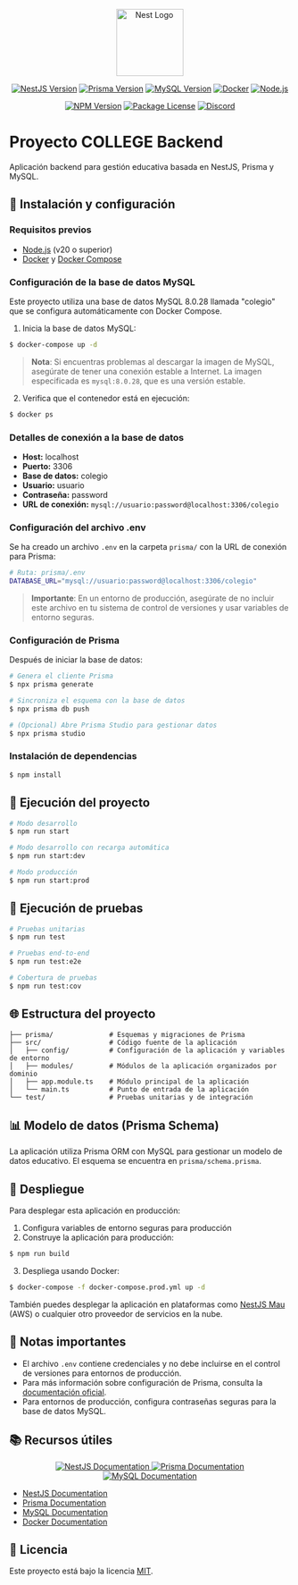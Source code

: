 <p align="center">
  <a href="http://nestjs.com/" target="blank"><img src="https://nestjs.com/img/logo-small.svg" width="120" alt="Nest Logo" /></a>
</p>

<p align="center">
  <a href="http://nestjs.com/" target="blank"><img src="https://img.shields.io/badge/NestJS-10.x-EA2845?logo=nestjs" alt="NestJS Version" /></a>
  <a href="https://www.prisma.io/" target="blank"><img src="https://img.shields.io/badge/Prisma-5.x-2D3748?logo=prisma" alt="Prisma Version" /></a>
  <a href="https://www.mysql.com/" target="blank"><img src="https://img.shields.io/badge/MySQL-8.0.28-4479A1?logo=mysql&logoColor=white" alt="MySQL Version" /></a>
  <a href="https://www.docker.com/" target="blank"><img src="https://img.shields.io/badge/Docker-Enabled-2496ED?logo=docker&logoColor=white" alt="Docker" /></a>
  <a href="https://nodejs.org/" target="blank"><img src="https://img.shields.io/badge/Node.js-20.x-339933?logo=nodedotjs&logoColor=white" alt="Node.js" /></a>
</p>

<p align="center">
  <a href="https://www.npmjs.com/~nestjscore" target="_blank"><img src="https://img.shields.io/npm/v/@nestjs/core.svg" alt="NPM Version" /></a>
  <a href="https://www.npmjs.com/~nestjscore" target="_blank"><img src="https://img.shields.io/npm/l/@nestjs/core.svg" alt="Package License" /></a>
  <a href="https://discord.gg/G7Qnnhy" target="_blank"><img src="https://img.shields.io/badge/discord-online-brightgreen.svg" alt="Discord"/></a>
</p>

# Proyecto COLLEGE Backend

Aplicación backend para gestión educativa basada en NestJS, Prisma y MySQL.

## 🚀 Instalación y configuración

### Requisitos previos

- [Node.js](https://nodejs.org/) (v20 o superior)
- [Docker](https://www.docker.com/get-started) y [Docker Compose](https://docs.docker.com/compose/install/)

### Configuración de la base de datos MySQL

Este proyecto utiliza una base de datos MySQL 8.0.28 llamada "colegio" que se configura automáticamente con Docker Compose.

1. Inicia la base de datos MySQL:

```bash
$ docker-compose up -d
```

> **Nota**: Si encuentras problemas al descargar la imagen de MySQL, asegúrate de tener una conexión estable a Internet. La imagen especificada es `mysql:8.0.28`, que es una versión estable.

2. Verifica que el contenedor está en ejecución:

```bash
$ docker ps
```

### Detalles de conexión a la base de datos

- **Host:** localhost
- **Puerto:** 3306
- **Base de datos:** colegio
- **Usuario:** usuario
- **Contraseña:** password
- **URL de conexión:** `mysql://usuario:password@localhost:3306/colegio`

### Configuración del archivo .env

Se ha creado un archivo `.env` en la carpeta `prisma/` con la URL de conexión para Prisma:

```bash
# Ruta: prisma/.env
DATABASE_URL="mysql://usuario:password@localhost:3306/colegio"
```

> **Importante**: En un entorno de producción, asegúrate de no incluir este archivo en tu sistema de control de versiones y usar variables de entorno seguras.

### Configuración de Prisma

Después de iniciar la base de datos:

```bash
# Genera el cliente Prisma
$ npx prisma generate

# Sincroniza el esquema con la base de datos
$ npx prisma db push

# (Opcional) Abre Prisma Studio para gestionar datos
$ npx prisma studio
```

### Instalación de dependencias

```bash
$ npm install
```

## 🚀 Ejecución del proyecto

```bash
# Modo desarrollo
$ npm run start

# Modo desarrollo con recarga automática
$ npm run start:dev

# Modo producción
$ npm run start:prod
```

## 🧪 Ejecución de pruebas

```bash
# Pruebas unitarias
$ npm run test

# Pruebas end-to-end
$ npm run test:e2e

# Cobertura de pruebas
$ npm run test:cov
```

## 🌐 Estructura del proyecto

```
├── prisma/              # Esquemas y migraciones de Prisma
├── src/                 # Código fuente de la aplicación
│   ├── config/          # Configuración de la aplicación y variables de entorno
│   ├── modules/         # Módulos de la aplicación organizados por dominio
│   ├── app.module.ts    # Módulo principal de la aplicación
│   └── main.ts          # Punto de entrada de la aplicación
└── test/                # Pruebas unitarias y de integración
```

## 📊 Modelo de datos (Prisma Schema)

La aplicación utiliza Prisma ORM con MySQL para gestionar un modelo de datos educativo. El esquema se encuentra en `prisma/schema.prisma`.

## 🚀 Despliegue

Para desplegar esta aplicación en producción:

1. Configura variables de entorno seguras para producción
2. Construye la aplicación para producción:

```bash
$ npm run build
```

3. Despliega usando Docker:

```bash
$ docker-compose -f docker-compose.prod.yml up -d
```

También puedes desplegar la aplicación en plataformas como [NestJS Mau](https://mau.nestjs.com) (AWS) o cualquier otro proveedor de servicios en la nube.

## 📌 Notas importantes

- El archivo `.env` contiene credenciales y no debe incluirse en el control de versiones para entornos de producción.
- Para más información sobre configuración de Prisma, consulta la [documentación oficial](https://www.prisma.io/docs/).
- Para entornos de producción, configura contraseñas seguras para la base de datos MySQL.

## 📚 Recursos útiles

<p align="center">
  <a href="https://docs.nestjs.com/" target="_blank">
    <img src="https://img.shields.io/badge/NestJS%20Docs-Read%20More-EA2845?style=for-the-badge&logo=nestjs" alt="NestJS Documentation" />
  </a>
  <a href="https://www.prisma.io/docs/" target="_blank">
    <img src="https://img.shields.io/badge/Prisma%20Docs-Read%20More-2D3748?style=for-the-badge&logo=prisma" alt="Prisma Documentation" />
  </a>
  <a href="https://dev.mysql.com/doc/" target="_blank">
    <img src="https://img.shields.io/badge/MySQL%20Docs-Read%20More-4479A1?style=for-the-badge&logo=mysql&logoColor=white" alt="MySQL Documentation" />
  </a>
</p>

- [NestJS Documentation](https://docs.nestjs.com)
- [Prisma Documentation](https://www.prisma.io/docs)
- [MySQL Documentation](https://dev.mysql.com/doc/)
- [Docker Documentation](https://docs.docker.com/)

## 📄 Licencia

Este proyecto está bajo la licencia [MIT](LICENSE).
